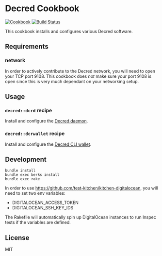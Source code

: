 Decred Cookbook
===============
[![Cookbook](https://img.shields.io/cookbook/v/decred.svg)](https://supermarket.getchef.com/cookbooks/decred)
[![Build Status](https://travis-ci.org/infertux/chef-decred.svg?branch=master)](https://travis-ci.org/infertux/chef-decred)

This cookbook installs and configures various Decred software.

Requirements
------------

### network
In order to actively contribute to the Decred network, you will need to open your TCP port 9108.
This cookbook does *not* make sure your port 9108 is open since this is very much dependant on your networking setup.

Usage
-----

### `decred::dcrd` recipe

Install and configure the [Decred daemon](https://github.com/decred/dcrd).

### `decred::dcrwallet` recipe

Install and configure the [Decred CLI wallet](https://github.com/decred/dcrwallet).

Development
-----------

```
bundle install
bundle exec berks install
bundle exec rake
```

In order to use https://github.com/test-kitchen/kitchen-digitalocean, you will need to set two env variables:

- DIGITALOCEAN_ACCESS_TOKEN
- DIGITALOCEAN_SSH_KEY_IDS

The Rakefile will automatically spin up DigitalOcean instances to run Inspec tests if the variables are defined.

License
-------
MIT
